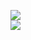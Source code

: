 [![](https://img.shields.io/badge/Made%20With-Github%20Spray-lightgrey.svg?style=for-the-badge&logo=github)](https://github.com/Annihil/github-spray#6062)  
[![](https://i.imgur.com/2DrTn0Z.gif)](https://github.com/Annihil/github-spray)